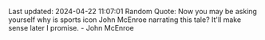 Last updated: 2024-04-22 11:07:01
Random Quote: Now you may be asking yourself why is sports icon John McEnroe narrating this tale? It'll make sense later I promise. - John McEnroe